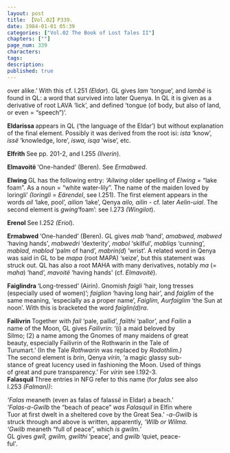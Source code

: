 ```yaml
---
layout: post
title: 【Vol.02】P339.
date: 1984-01-01 05:39
categories: ["Vol.02 The Book of Lost Tales II"]
chapters: [""]
page_num: 339
characters: 
tags: 
description: 
published: true
---
```


<p style="text-indent: 0;">
over alike.’ With this cf. I.251 <I>(Eldar</I>). GL gives <I>lam</I> ‘tongue’, and <I>lambë</I> is found in QL: a word that survived into later Quenya. In QL it is given as a derivative of root LAVA ‘lick’, and defined ‘tongue (of body, but also of land, or even = “speech”)’.
</p>

<B>Eldarissa </B>appears in QL (‘the language of the Eldar’) but without explanation of the final element. Possibly it was derived from the root isi: <I>ista</I> ‘know’, <I>issë</I> ‘knowledge, lore’, <I>iswa, isqa</I> ‘wise’, etc.

<B>Elfrith </B>See pp. 201-2, and I.255 <I>(Ilverin</I>).

<B>Elmavoitë </B>‘One-handed’ (Beren). See <I>Ermabwed</I>.

<B>Elwing </B>GL has the following entry: <I>‘Ailwing</I> older spelling of <I>Elwing =</I> “lake foam”. As a noun = “white water-lily”. The name of the maiden loved by loringli’ <I>(Ioringli = Eärendel</I>, see I.251). The first element appears in the words <I>ail</I> ‘lake, pool’, <I>ailion</I> ‘lake’, Qenya <I>ailo, ailin -</I> cf. later <I>Aelin-uial</I>. The second element is <I>gwing</I>‘foam’: see I.273 <I>(Wingilot</I>).

<B>Erenol </B>See I.252 <I>(Eriol</I>).

<B>Ermabwed </B>‘One-handed’ (Beren). GL gives <I>mab</I> ‘hand’, <I>amabwed, mabwed</I> ‘having hands', <I>mabwedri</I> ‘dexterity’, <I>mabol</I> ‘skilful’, <I>mabliqs</I> ‘cunning’, <I>mablad, mablod</I> ‘palm of hand’, <I>mabrin(d</I>) ‘wrist’. A related word in Qenya was said in GL to be <I>mapa</I> (root MAPA) ‘seize’, but this statement was struck out. QL has also a root MAHA with many derivatives, notably <I>ma</I> (= m<I>aha</I>) ‘hand’, <I>mavoitë</I> ‘having hands' (cf. <I>Elmavoitë</I>).

<B>Faiglindra </B>‘Long-tressed’ (Airin). Gnomish <I>faigli</I> ‘hair, long tresses (especially used of women)’; <I>faiglion</I> ‘having long hair’, and <I>faiglim</I> of the same meaning, ‘especially as a proper name’, <I>Faiglim, Aurfaiglim</I> ‘the Sun at noon’. With this is bracketed the word <I>faiglin(d)ra</I>.

<B>Failivrin </B>Together with <I>fail</I> ‘pale, pallid’, <I>failthi</I> ‘pallor’, and <I>Failin</I> a<BR>name of the Moon, GL gives <I>Failivrin</I>: ‘(i) a maid beloved by<BR>Silmo; (2) a name among the Gnomes of many maidens of great<BR>beauty, especially Failivrin of the Rothwarin in the Tale of<BR>Turumart.’ (In the Tale <I>Rothwarin</I> was replaced by <I>Rodothlim.)<BR></I>The second element is <I>brin</I>, Qenya <I>vírin</I>, ‘a magic glassy sub- <BR>stance of great lucency used in fashioning the Moon. Used of things<BR>of great and pure transparency.’ For <I>vírin</I> see I.192-3.<BR><B>Falasquil </B>Three entries in NFG refer to this name (for <I>falas</I> see also<BR>I.253 <I>(Falman))</I>:

<I>‘Falas</I> meaneth (even as falas of falass<I>ë</I> in Eldar) a beach.’<BR><I>'Falas-a-Gwilb</I> the “beach of peace” <I>was Falasquil</I> in Elfin where<BR>Tuor at first dwelt in a sheltered cove by the Great Sea.’ <I>-a-Gwilb</I> is<BR>struck through and above is written, apparently, <I>‘Wilb or Wilma.<BR>‘Gwilb</I> meaneth “full of peace”, which <I>is gwilm.’<BR></I>GL gives <I>gwîl, gwilm, gwilthi</I> ‘peace’, and <I>gwilb</I> ‘quiet, peace-<BR>ful'.

